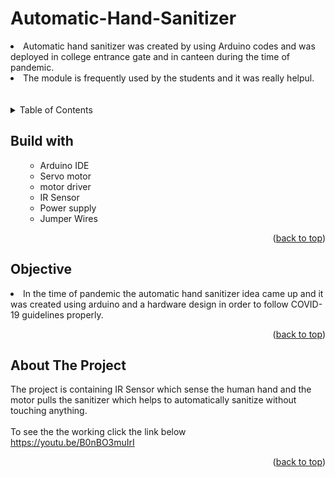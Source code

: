 # Automatic-Hand-Sanitizer
<li>Automatic hand sanitizer was created by using Arduino codes and was deployed in college entrance gate and in canteen during the time of pandemic.</li>
  <li> The module is frequently used by the students and it was really helpul. </li>
<br>
  <br>

<!-- TABLE OF CONTENTS -->

<details>
  <summary>Table of Contents</summary>
  <ol>
    <ul>
       <li><a href="#built-with">Built With</a></li>
      <li><a href="#Objective">Objective</a></li>
      <li><a href="#about-the-project">About The Project</a></li>
      </ul>
  </ol>
</details>

<!-- Built with -->
## Build with
<ol>
    <ul>
      <li>Arduino IDE</li>
       <li>Servo motor</li>
      <li>motor driver </li>
      <li> IR Sensor </li>
       <li>Power supply</li>
      <li>Jumper Wires</li>
     <!-- <li><a href="https://www.javascript.com/">JavaScript</a></li> -->
      </ul>
  <p align="right">(<a href="#Radar-System">back to top</a>)</p>
  </ol>
  
## Objective
<li>In the time of pandemic the automatic hand sanitizer idea came up and it was created using arduino and a hardware design in order to follow COVID-19 guidelines properly. </li>
<p align="right">(<a href="#Radar-System ">back to top</a>)</p>


<!-- ABOUT THE PROJECT -->
## About The Project
The project is containing IR Sensor which sense the human hand and the motor pulls the sanitizer which helps to automatically sanitize without touching anything.
<br>
<br>
To see the the working click the link below
<br>
https://youtu.be/B0nBO3muIrI


<p align="right">(<a href="#Radar-System">back to top</a>)</p>





